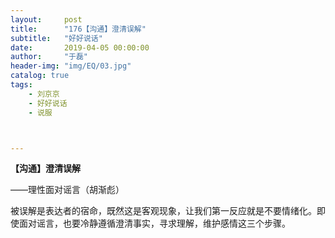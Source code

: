 ```yaml
---
layout:     post
title:      "176【沟通】澄清误解"
subtitle:   "好好说话"
date:       2019-04-05 00:00:00
author:     "于磊"
header-img: "img/EQ/03.jpg"
catalog: true
tags:
    - 刘京京
    - 好好说话
    - 说服



---
```


**【沟通】澄清误解**

——理性面对谣言（胡渐彪）

 

被误解是表达者的宿命，既然这是客观现象，让我们第一反应就是不要情绪化。即使面对谣言，也要冷静遵循澄清事实，寻求理解，维护感情这三个步骤。